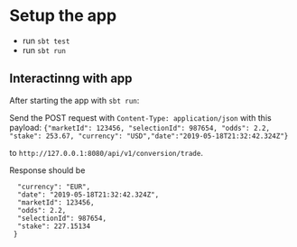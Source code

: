 # Setup the app

* run `sbt test`
* run `sbt run`

## Interactinng with app

After starting the app with `sbt run`:

Send the POST request with `Content-Type: application/json` with this payload:
  `{"marketId": 123456, "selectionId": 987654, "odds": 2.2, "stake": 253.67, "currency": "USD","date":"2019-05-18T21:32:42.324Z"}`

  to `http://127.0.0.1:8080/api/v1/conversion/trade`.

  Response should be
  ```{
    "currency": "EUR",
    "date": "2019-05-18T21:32:42.324Z",
    "marketId": 123456,
    "odds": 2.2,
    "selectionId": 987654,
    "stake": 227.15134
   }